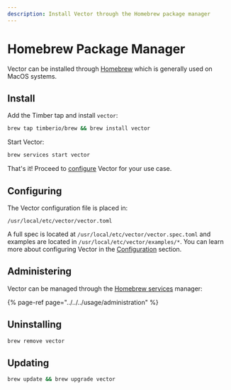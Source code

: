 ```yaml
---
description: Install Vector through the Homebrew package manager
---
```


# Homebrew Package Manager

Vector can be installed through [Homebrew][url.homebrew] which is generally
used on MacOS systems.

## Install

Add the Timber tap and install `vector`:

```bash
brew tap timberio/brew && brew install vector
```

Start Vector:

```bash
brew services start vector
```

That's it! Proceed to [configure](#configuring) Vector for your use case.

## Configuring

The Vector configuration file is placed in:

```
/usr/local/etc/vector/vector.toml
```

A full spec is located at `/usr/local/etc/vector/vector.spec.toml` and examples
are located in `/usr/local/etc/vector/examples/*`. You can learn more about
configuring Vector in the [Configuration][docs.configuration] section.

## Administering

Vector can be managed through the [Homebrew services][url.homebrew_services]
manager:

{% page-ref page="../../../usage/administration" %}

## Uninstalling

```bash
brew remove vector
```

## Updating

```bash
brew update && brew upgrade vector
```


[docs.configuration]: ../../../usage/configuration/README.md
[url.homebrew]: https://brew.sh/
[url.homebrew_services]: https://github.com/Homebrew/homebrew-services
